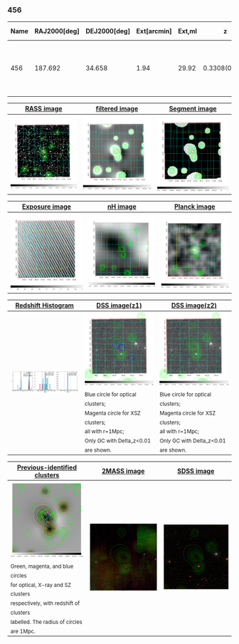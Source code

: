 <div STYLE="page-break-after: always;"></div>

### 456

|Name|RAJ2000[deg]|DEJ2000[deg] |Ext[arcmin]| Ext,ml | z | z_src| C|GC(XSZ,Delta_z<0.01)| GC(OPT,Delta_z<0.01)|GC| R_sig[arcmin] | R500[arcmin] | R500[Mpc]| CRsig[c/s] | CR500[c/s] |L500[1E44 erg/s]|F500[1E-12 erg/s/cm^2]| M500[1E14 Msun]|Tx[keV]|Cnt_sig|Beta|Rc[arcmin]|Comment|Alias|
|---|---|---|---|---|---|------|---|--------|---------|----------|---|---|---|---|---|---|---|---|---|---|---|---|---|---|
|456| 187.692| 34.658| 1.94| 29.92| 0.3308(0.005)| z1, z_xsz| B| F20, MCXC, SPI| C, N| C, F20, MCXC, N, PSZ2, SPI, Tar, W| 10.262| 4.303| 1.229| 0.134(0.029)| 0.123(0.026)| 9.146(1.106)| 2.528(0.306)| 7.44(0.41)| 8.25(0.29)| 69.1| 0.823(-0.139+0.120)| 3.784(-0.909+0.749)| -| k206|

|[RASS image](../image/456/456_img.pdf)|[filtered image](../image/456/456_fil.pdf)|[Segment image](../image/456/456_seg.pdf)|
|-------------------|--------------------|-------------------|
| <img src="../image/456/456_img.png" width="300">  | <img src="../image/456/456_fil.png" width="300">   | <img src="../image/456/456_seg.png" width="300">  |

|[Exposure image](../image/456/456_mex.pdf)| [nH image](../image/456/456_nh.pdf)| [Planck image](../image/456/456_p.pdf)|
|-------------------|--------------------|-------------------|
|<img src="../image/456/456_mex.png" width="300">   | <img src="../image/456/456_nh.png" width="300">    | <img src="../image/456/456_p.png" width="300"> |

|[Redshift Histogram](../image/456/456_zg.pdf) | [DSS image(z1)](../image/456/456_dss_z1.pdf)      |  [DSS image(z2)](../image/456/456_dss_z2.pdf)    |
|-------------------|--------------------|-------------------|
|<img src="../image/456/456_zg.png" width="300"> |<img src="../image/456/456_dss_z1.png" width="300"> <sub><br>Blue circle for optical clusters; <br>Magenta circle for XSZ clusters; <br>all with r=1Mpc; <br>Only GC with Delta_z<0.01 are shown. </sub>| <img src="../image/456/456_dss_z2.png" width="300"><sub><br>Blue circle for optical clusters; <br>Magenta circle for XSZ clusters; <br>all with r=1Mpc; <br>Only GC with Delta_z<0.01 are shown. </sub> |

|[Previous-identified clusters](../image/456/456_gc.pdf) | [2MASS image](../image/456/456_2mass.pdf)      |[SDSS image](../image/456/456_sdss.pdf)   |
|-------------------|-------------------|-------------------|
|<img src=../image/456/456_gc.png width="300"> <br><sub>Green, magenta, and blue circles <br>for optical, X-ray and SZ clusters <br>respectively, with redshift of clusters <br>labelled. The radius of circles <br>are 1Mpc.</sub>|<img src="../image/456/456_2mass.png" width="300">  | <img src="../image/456/456_sdss.png" width="300">  |





